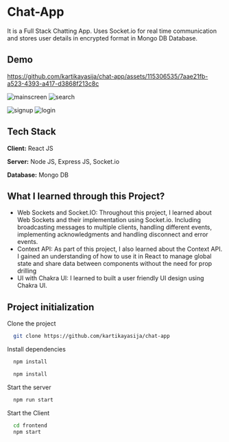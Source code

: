 # Chat-App

It is a Full Stack Chatting App.
Uses Socket.io for real time communication and stores user details in encrypted format in Mongo DB Database.

## Demo



https://github.com/kartikayasija/chat-app/assets/115306535/7aae21fb-a523-4393-a417-d3868f213c8c


![mainscreen](https://github.com/kartikayasija/chat-app/assets/115306535/a551833e-b12c-43dc-9c09-8d778eda22ea)
![search](https://github.com/kartikayasija/chat-app/assets/115306535/106081fd-5472-4746-bebb-11c1eadf7679)

![signup](https://github.com/kartikayasija/chat-app/assets/115306535/268ecaa5-38fa-4253-a2e0-8e184c45aa8c)
![login](https://github.com/kartikayasija/chat-app/assets/115306535/396d56eb-56c3-4661-95f5-9d06a20af04b)




## Tech Stack

**Client:** React JS

**Server:** Node JS, Express JS, Socket.io

**Database:** Mongo DB
  
## What I learned through this Project?

- Web Sockets and Socket.IO: Throughout this project, I learned about Web Sockets and their implementation using Socket.io. Including broadcasting messages to multiple clients, handling different events, implementing acknowledgments and handling disconnect and error events.
- Context API: As part of this project, I also learned about the Context API. I gained an understanding of how to use it in React to manage global state and share data between components without the need for prop drilling
- UI with Chakra UI: I learned to built a user friendly UI design using Chakra UI.

## Project initialization

Clone the project

```bash
  git clone https://github.com/kartikayasija/chat-app
```
Install dependencies

```bash
  npm install
```

```bash
  npm install
```

Start the server

```bash
  npm run start
```
Start the Client

```bash
  cd frontend
  npm start
```

  
